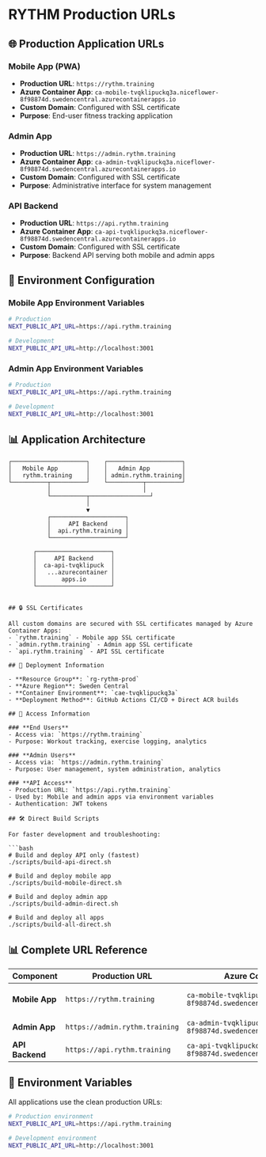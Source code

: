 # RYTHM Production URLs

## 🌐 Production Application URLs

### **Mobile App (PWA)**
- **Production URL**: `https://rythm.training`
- **Azure Container App**: `ca-mobile-tvqklipuckq3a.niceflower-8f98874d.swedencentral.azurecontainerapps.io`
- **Custom Domain**: Configured with SSL certificate
- **Purpose**: End-user fitness tracking application

### **Admin App**
- **Production URL**: `https://admin.rythm.training`
- **Azure Container App**: `ca-admin-tvqklipuckq3a.niceflower-8f98874d.swedencentral.azurecontainerapps.io`
- **Custom Domain**: Configured with SSL certificate
- **Purpose**: Administrative interface for system management

### **API Backend**
- **Production URL**: `https://api.rythm.training`
- **Azure Container App**: `ca-api-tvqklipuckq3a.niceflower-8f98874d.swedencentral.azurecontainerapps.io`
- **Custom Domain**: Configured with SSL certificate
- **Purpose**: Backend API serving both mobile and admin apps

## 🔧 Environment Configuration

### **Mobile App Environment Variables**
```bash
# Production
NEXT_PUBLIC_API_URL=https://api.rythm.training

# Development
NEXT_PUBLIC_API_URL=http://localhost:3001
```

### **Admin App Environment Variables**
```bash
# Production
NEXT_PUBLIC_API_URL=https://api.rythm.training

# Development
NEXT_PUBLIC_API_URL=http://localhost:3001
```

## 📊 Application Architecture

```
┌─────────────────────┐    ┌─────────────────────┐
│   Mobile App        │    │   Admin App         │
│   rythm.training    │    │ admin.rythm.training│
└──────────┬──────────┘    └──────────┬──────────┘
           │                          │
           └──────────┬─────────────────┘
                      │
                      ▼
           ┌─────────────────────┐
           │     API Backend     │
           │  api.rythm.training │
           └─────────────────────┘
```
           ┌─────────────────────┐
           │     API Backend     │
           │  ca-api-tvqklipuck  │
           │   ...azurecontainer │
           │       apps.io       │
           └─────────────────────┘
```

## 🔒 SSL Certificates

All custom domains are secured with SSL certificates managed by Azure Container Apps:
- `rythm.training` - Mobile app SSL certificate
- `admin.rythm.training` - Admin app SSL certificate  
- `api.rythm.training` - API SSL certificate

## 🚀 Deployment Information

- **Resource Group**: `rg-rythm-prod`
- **Azure Region**: Sweden Central
- **Container Environment**: `cae-tvqklipuckq3a`
- **Deployment Method**: GitHub Actions CI/CD + Direct ACR builds

## 📝 Access Information

### **End Users**
- Access via: `https://rythm.training`
- Purpose: Workout tracking, exercise logging, analytics

### **Admin Users**  
- Access via: `https://admin.rythm.training`
- Purpose: User management, system administration, analytics

### **API Access**
- Production URL: `https://api.rythm.training`
- Used by: Mobile and admin apps via environment variables
- Authentication: JWT tokens

## 🛠️ Direct Build Scripts

For faster development and troubleshooting:

```bash
# Build and deploy API only (fastest)
./scripts/build-api-direct.sh

# Build and deploy mobile app
./scripts/build-mobile-direct.sh

# Build and deploy admin app  
./scripts/build-admin-direct.sh

# Build and deploy all apps
./scripts/build-all-direct.sh
```

## 📊 Complete URL Reference

| **Component** | **Production URL** | **Azure Container Apps URL** | **Purpose** |
|---------------|-------------------|------------------------------|-------------|
| **Mobile App** | `https://rythm.training` | `ca-mobile-tvqklipuckq3a.niceflower-8f98874d.swedencentral.azurecontainerapps.io` | End-user PWA |
| **Admin App** | `https://admin.rythm.training` | `ca-admin-tvqklipuckq3a.niceflower-8f98874d.swedencentral.azurecontainerapps.io` | Admin interface |
| **API Backend** | `https://api.rythm.training` | `ca-api-tvqklipuckq3a.niceflower-8f98874d.swedencentral.azurecontainerapps.io` | Backend services |

## 🔧 Environment Variables

All applications use the clean production URLs:

```bash
# Production environment
NEXT_PUBLIC_API_URL=https://api.rythm.training

# Development environment  
NEXT_PUBLIC_API_URL=http://localhost:3001
```